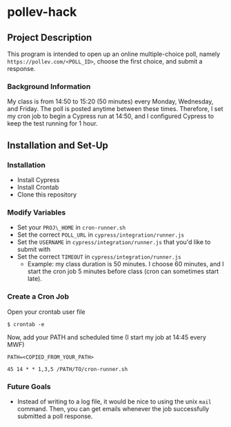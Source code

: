 # pollev-hack

## Project Description
This program is intended to open up an online multiple-choice poll, namely `https://pollev.com/<POLL_ID>`, choose the first choice, and submit a response.

### Background Information
My class is from 14:50 to 15:20 (50 minutes) every Monday, Wednesday, and Friday. The poll is posted anytime between these times. Therefore, I set my cron job to begin a Cypress run at 14:50, and I configured Cypress to keep the test running for 1 hour.

## Installation and Set-Up
### Installation
- Install Cypress
- Install Crontab
- Clone this repository
### Modify Variables
- Set your `PROJ\_HOME` in `cron-runner.sh`
- Set the correct `POLL_URL` in `cypress/integration/runner.js`
- Set the `USERNAME` in `cypress/integration/runner.js` that you'd like to submit with
- Set the correct `TIMEOUT` in `cypress/integration/runner.js`
	- Example: my class duration is 50 minutes. I choose 60 minutes, and I start the cron job 5 minutes before class (cron can sometimes start late).
### Create a Cron Job
Open your crontab user file
```console
$ crontab -e
```
Now, add your PATH and scheduled time (I start my job at 14:45 every MWF)
```cron
PATH=<COPIED_FROM_YOUR_PATH>

45 14 * * 1,3,5 /PATH/TO/cron-runner.sh
```

### Future Goals
- Instead of writing to a log file, it would be nice to using the unix `mail` command. Then, you can get emails whenever the job successfully submitted a poll response.
